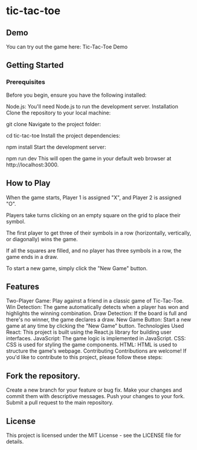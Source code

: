
# tic-tac-toe


## Demo
You can try out the game here: Tic-Tac-Toe Demo

 ## Getting Started
### Prerequisites
Before you begin, ensure you have the following installed:

Node.js: You'll need Node.js to run the development server.
Installation
Clone the repository to your local machine:


git clone <repository-url>
Navigate to the project folder:


cd tic-tac-toe
Install the project dependencies:


npm install
Start the development server:


npm run dev
This will open the game in your default web browser at http://localhost:3000.

## How to Play
When the game starts, Player 1 is assigned "X", and Player 2 is assigned "O".

Players take turns clicking on an empty square on the grid to place their symbol.

The first player to get three of their symbols in a row (horizontally, vertically, or diagonally) wins the game.

If all the squares are filled, and no player has three symbols in a row, the game ends in a draw.

To start a new game, simply click the "New Game" button.

 ## Features
Two-Player Game: Play against a friend in a classic game of Tic-Tac-Toe.
Win Detection: The game automatically detects when a player has won and highlights the winning combination.
Draw Detection: If the board is full and there's no winner, the game declares a draw.
New Game Button: Start a new game at any time by clicking the "New Game" button.
Technologies Used
React: This project is built using the React.js library for building user interfaces.
JavaScript: The game logic is implemented in JavaScript.
CSS: CSS is used for styling the game components.
HTML: HTML is used to structure the game's webpage.
Contributing
Contributions are welcome! If you'd like to contribute to this project, please follow these steps:

## Fork the repository.
Create a new branch for your feature or bug fix.
Make your changes and commit them with descriptive messages.
Push your changes to your fork.
Submit a pull request to the main repository.
 ## License
This project is licensed under the MIT License - see the LICENSE file for details.
